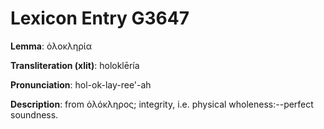 # Lexicon Entry G3647

**Lemma**: ὁλοκληρία

**Transliteration (xlit)**: holoklēría

**Pronunciation**: hol-ok-lay-ree'-ah

**Description**:
from ὁλόκληρος; integrity, i.e. physical wholeness:--perfect soundness.
